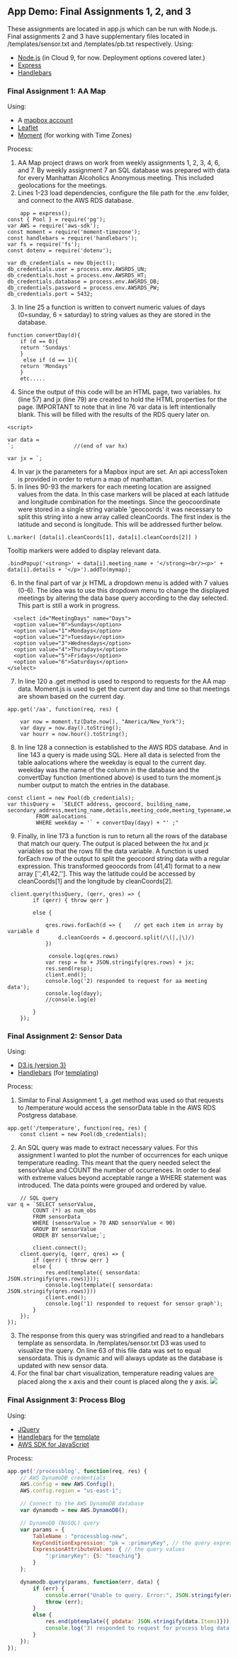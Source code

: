 ## App Demo: Final Assignments 1, 2, and 3

These assignments are located in app.js which can be run with Node.js. Final assignments 2 and 3 have supplementary files located in /templates/sensor.txt and /templates/pb.txt respectively. 
Using:

* [Node.js](https://developer.mozilla.org/en-US/docs/Learn/Server-side/Express_Nodejs/Introduction) (in Cloud 9, for now. Deployment options covered later.)  
* [Express](https://expressjs.com/)  
* [Handlebars](https://handlebarsjs.com/)  

### Final Assignment 1: AA Map

Using: 

* A [mapbox account](https://account.mapbox.com/)  
* [Leaflet](https://leafletjs.com/examples/quick-start/)  
* [Moment](https://momentjs.com/timezone/docs/) (for working with Time Zones)


Process: 
1. AA Map project draws on work from weekly assignments 1, 2, 3, 4, 6, and 7. By weekly assignment 7 an SQL database was prepared with data for every Manhattan Alcoholics Anonymous meeting. This included geolocations for the meetings.
2. Lines 1-23 load dependencies, configure the file path for the .env folder, and connect to the AWS RDS database. 
```var express = require('express'), 
    app = express();
const { Pool } = require('pg');
var AWS = require('aws-sdk');
const moment = require('moment-timezone');
const handlebars = require('handlebars');
var fs = require('fs');
const dotenv = require('dotenv');
```
```
var db_credentials = new Object();
db_credentials.user = process.env.AWSRDS_UN;
db_credentials.host = process.env.AWSRDS_HT; 
db_credentials.database = process.env.AWSRDS_DB;
db_credentials.password = process.env.AWSRDS_PW;
db_credentials.port = 5432;
```
3. In line 25 a function is written to convert numeric values of days (0=sunday, 6 = saturday) to string values as they are stored in the database. 
```
function convertDay(d){
    if (d == 0){
    return 'Sundays'
    }
     else if (d == 1){
    return 'Mondays'
    } 
    etc.....
   ```
   4. Since the output of this code will be an HTML page, two variables. hx (line 57) and jx (line 79) are created to hold the HTML properties for the page. IMPORTANT to note that in line 76 var data is left intentionally blank. This will be filled with the results of the RDS query later on. 
   ```
  <script>
  
  var data = 
  `;                   //(end of var hx)
  
var jx = `;
```
4. In var jx the parameters for a Mapbox input are set. An api accessToken is provided in order to return a map of manhattan. 
5. In lines 90-93 the markers for each meeting location are assigned values from the data. In this case markers will be placed at each latitude and longitude combination for the meetings. Since the geocoordinate were stored in a single string variable 'geocoords' it was necessary to split this string into a new array called cleanCoords. The first index is the latitude and second is longitude. This will be addressed further below. 
``` 
L.marker( [data[i].cleanCoords[1], data[i].cleanCoords[2]] )
```
Tooltip markers were added to display relevant data. 
```
.bindPopup('<strong>' + data[i].meeting_name + '</strong><br/><p>' + data[i].details + '</p>').addTo(mymap);
```
6. In the final part of var jx HTML a dropdown menu is added with 7 values (0-6). The idea was to use this dropdown menu to change the displayed meetings by altering the data base query according to the day selected. This part is still a work in progress. 
```
  <select id="MeetingDays" name="Days">
  <option value="0">Sundays</option>
  <option value="1">Mondays</option>
  <option value="2">Tuesdays</option>
  <option value="3">Wednesdays</option>
  <option value="4">Thursdays</option>
  <option value="5">Fridays</option>
  <option value="6">Saturdays</option>
</select>
```
7. In line 120 a .get method is used to respond to requests for the AA map data. Moment.js is used to get the current day and time so that meetings are shown based on the current day. 
```
app.get('/aa', function(req, res) {
   
    var now = moment.tz(Date.now(), "America/New_York"); 
    var dayy = now.day().toString(); 
    var hourr = now.hour().toString(); 
```
8. In line 128 a connection is established to the AWS RDS database. And in line 143 a query is made using SQL. Here all data is selected from the table aalocations where the weekday is equal to the current day. weekday was the name of the column in the database and the convertDay function (mentioned above) is used to turn the moment.js number output to match the entries in the database. 
```
const client = new Pool(db_credentials);
var thisQuery =  `SELECT address, geocoord, building_name, secondary_address,meeting_name,details,meeting_code,meeting_typename,weekday,starttime,endtime,special_interest
         FROM aalocations
         WHERE weekday = '` + convertDay(dayy) + "' ;" 
```
9. Finally, in line 173 a function is run to return all the rows of the database that match our query. The output is placed between the hx and jx variables so that the rows fill the data variable. A function is used forEach row of the output to split the geocoord string data with a regular expression. This transformed geoocords from (41,41) format to a new array ['',41,42,'']. This way the latitude could be accessed by cleanCoords[1] and the longitude by cleanCoords[2].
```
 client.query(thisQuery, (qerr, qres) => {
        if (qerr) { throw qerr }
        
        else {
           
            qres.rows.forEach(d => {    // get each item in array by variable d 
                d.cleanCoords = d.geocoord.split(/\(|,|\)/) 
            })
   
             console.log(qres.rows)
            var resp = hx + JSON.stringify(qres.rows) + jx;
            res.send(resp);
            client.end();
            console.log('2) responded to request for aa meeting data');
            console.log(dayy);
            //console.log(e)
            
        }
    });
``` 
### Final Assignment 2: Sensor Data

Using: 

* [D3.js (version 3)](https://github.com/d3/d3-3.x-api-reference/blob/master/API-Reference.md)
* [Handlebars](https://handlebarsjs.com/) (for [templating](https://github.com/visualizedata/data-structures/blob/master/final_code_demo/templates/sensor.txt))


Process: 
1. Similar to Final Assignment 1, a .get method was used so that requests to /temperature would access the sensorData table in the AWS RDS Postgress database. 
``` 
app.get('/temperature', function(req, res) {
    const client = new Pool(db_credentials);
```
2.  An SQL query was made to extract necessary values. For this assignment I wanted to plot the number of occurrences for each unique temperature reading. This meant that the query needed select the  sensorValue and COUNT the number of occurrences. In order to deal with extreme values beyond acceptable range a WHERE statement was introduced. The data points were grouped and ordered by value. 

```
    // SQL query 
var q = `SELECT sensorValue,
        COUNT (*) as num_obs
        FROM sensorData 
        WHERE (sensorValue > 70 AND sensorValue < 90)
        GROUP BY sensorValue
        ORDER BY sensorValue;`;

        client.connect();
    client.query(q, (qerr, qres) => {
        if (qerr) { throw qerr }
        else {
            res.end(template({ sensordata: JSON.stringify(qres.rows)}));
            console.log(template({ sensordata: JSON.stringify(qres.rows)}))
            client.end();
            console.log('1) responded to request for sensor graph');
        }
    });
}); 

```
3. The response from this query was stringified and read to a handlebars template as sensordata. In /templates/sensor.txt D3 was used to visualize the query. On line 63 of this file data was set to equal sensordata. This is dynamic and will always update as the database is updated with new sensor data. 
4. For the final bar chart visualization, temperature reading values are placed along the x axis and their count is placed along the y axis. 
![](SensorFinal.JPG) 

### Final Assignment 3: Process Blog

Using: 

* [JQuery](https://jquery.com/)  
* [Handlebars](https://handlebarsjs.com/) for the [template](https://github.com/visualizedata/data-structures/blob/master/final_code_demo/templates/pb.txt)  
* [AWS SDK for JavaScript](https://aws.amazon.com/sdk-for-node-js/)  

Process: 






```javascript
app.get('/processblog', function(req, res) {
    // AWS DynamoDB credentials
    AWS.config = new AWS.Config();
    AWS.config.region = "us-east-1";

    // Connect to the AWS DynamoDB database
    var dynamodb = new AWS.DynamoDB();

    // DynamoDB (NoSQL) query
    var params = {
        TableName : "processblog-new",
        KeyConditionExpression: "pk = :primaryKey", // the query expression
        ExpressionAttributeValues: { // the query values
            ":primaryKey": {S: "teaching"}
        }
    };

    dynamodb.query(params, function(err, data) {
        if (err) {
            console.error("Unable to query. Error:", JSON.stringify(err, null, 2));
            throw (err);
        }
        else {
            res.end(pbtemplate({ pbdata: JSON.stringify(data.Items)}));
            console.log('3) responded to request for process blog data');
        }
    });
});
```


